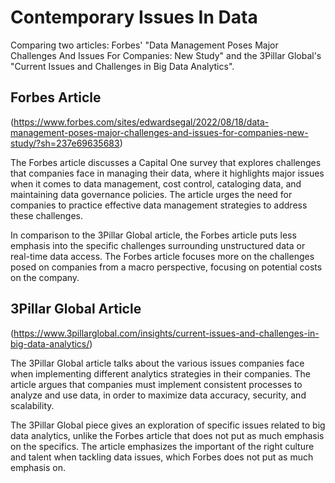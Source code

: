 # Contemporary Issues In Data
Comparing two articles: Forbes' "Data Management Poses Major Challenges And Issues For Companies: New Study" and the 3Pillar Global's "Current Issues and Challenges in Big Data Analytics".

## Forbes Article
(https://www.forbes.com/sites/edwardsegal/2022/08/18/data-management-poses-major-challenges-and-issues-for-companies-new-study/?sh=237e69635683)

The Forbes article discusses a Capital One survey that explores challenges that companies face in managing their data, where it highlights major issues when it comes to  data management, cost control,  cataloging data, and maintaining data governance policies. The article urges the need for companies to practice effective data management strategies to address these challenges.

In comparison to the 3Pillar Global article, the Forbes article puts less emphasis into the specific challenges surrounding unstructured data or real-time data access. The Forbes article focuses more on the challenges posed on companies from a macro perspective, focusing on potential costs on the company.

## 3Pillar Global Article
(https://www.3pillarglobal.com/insights/current-issues-and-challenges-in-big-data-analytics/)

The 3Pillar Global article talks about the various issues companies face when implementing different analytics strategies in their companies. The article argues that  companies must implement consistent processes to analyze and use data, in order to maximize data accuracy, security, and scalability. 

The 3Pillar Global piece gives an exploration of specific issues related to big data analytics, unlike the Forbes article that does not put as much emphasis on the specifics.  The article emphasizes the important of the right culture and talent when tackling data issues, which Forbes does not put as much emphasis on.


